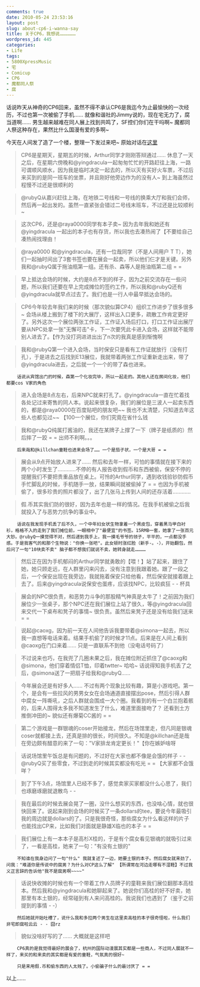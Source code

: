 ```yaml
---
comments: true
date: 2010-05-24 23:53:16
layout: post
slug: about-cp6-i-wanna-say
title: 关于CP6，我想说………………
wordpress_id: 445
categories:
- Life
tags:
- 5800XpressMusic
- 宅
- Comicup
- CP6
- 魔都同人祭
- 腐
---
```


话说昨天从神奇的CP6回来，虽然不得不承认CP6是我迄今为止最愉快的一次经历，不过也第一次被偷了手机…… 就像和谐社的Jimmy说的，现在宅无力了，腐当道啊…… 男生越来越难在同人展上找到共鸣了，SF控们你们在干吗啊~  魔都同人祭这种存在，果然比什么国漫有爱的多啊~




今天在人间发了造了一个楼，整理一下发过来吧~ 原始对话在[这里](http://renjian.com/c/1202311)




> 
	
> 
> CP6是星期天，星期五的时候，Arthur同学才刚刚答辩通过…… 休息了一天之后，在星期六傍晚和@yingdracula一起匆匆忙忙的开路赶往上海，一路可谓顺风顺水，因为我是临时决定一起去的，所以灭有买好火车票，不过后来买到的是同一班车的坐票，并且刚好他旁边作为的没有人~ 到上海虽然过程慢不过还是很顺利的
> 
> 
	
> 
> @rubyQ从嘉兴赶往上海，在地铁二号线和一号线的换乘大厅和我们会师，然后再一起出发的。虽然一直紧张会错过二号线末班车，不过还是比较顺利~
> 
> 
	
> 
> 这次CP6，还是@raya0000同学有本子卖~ 因为去年我和她还有@yingdracula 一起出的本子也有存货，所以我也去凑热闹了【不要给自己凑热闹找理由！
> 
> 
	
> 
> @raya0000 和@yingdracula，还有一位哉同学（不是人间用户 T T），她们一起抽时间出了3套书签也要在展会一起卖，所以他们仨才是关键。另外我和@rubyQ属于拖油瓶第一组。还有杀、森等人是拖油瓶第二组 = =
> 
> 
	
> 
> 早上抵达会场的时候，大约是8点不到的样子，因为之前交流存在一些问题，所以我们还要在早上完成摊位的签约工作，所以我和@rubyQ还有@yingdracula就早点过去了。我们也是一行人中最早抵达会场的。
> 
> 
	
> 
> CP6今年较去年我们来的时候（那次貌似算CP4）组织工作进步了很多很多~ 会场从楼上搬到了楼下的大展厅，这样出入口更多，疏散工作肯定更好了。另外这次一个展位两张工作证，工作证入场后打口，打口工作证出展厅要从NPC处拿一张"无懈可击"卡，下一次要凭此卡进入会场，这样就不能带别人进去了。【作为没打洞进进出出了n次的我真是感到惭愧啊
> 
> 
	
> 
> 我和@rubyQ第一个进入会场，当时保安只是看有工作证就放行（没有打孔），于是进去之后找到E13展位，我就带着两张工作证重新走出来，带了@yingdracula进去，之后就一个一个的带了森也进来。  

		话说从宾馆出门的时候，森第一个化妆完毕，所以一起走的。其他人还在房间化妆，他们都要cos V家的角色
> 
> 
	
> 
> 进入会场是8点左右，后来NPC就来打孔了。@yingdracula一直在忙着找各处记过来寄售的同人本。说起来很复杂，我们的展位是三波人一起卖东西的，都是@raya0000在百度贴吧的朋友吧~~ 我也不太清楚，只知道去年这些人也都见过~~ 【100一个展位，你们究竟在省什么钱
> 
> 
	
> 
> 我和@rubyQ纯属打酱油的，我还在某牌子上撑了一下（牌子是纸质的）然后摔了一跤 = = 出师不利啊。。。  

		后来哉和@killchan童鞋也进来会场了…… 一个是茄子状，一个是大哥 = =
> 
> 
	
> 
> 展会从9点开始放人进来了…… 然后和去年一样，可怕的事情就在接下来的两个小时发生了…………不停的有人报告收到假币和东西被偷，保安不停的提醒我们不要把贵重品放在桌上。可怜的Arthur同学，遇到收钱验钞防假币手忙脚乱的时候，手机随手一放，结果瞬间就被偷掉了 = = 也因为手机被偷了，很多珍贵的照片都没了，出了几张马上传到人间的还存活着…………
> 
> 
	
> 
> 假.币其实我们防的很好，因为去年也是一样的情况。在我手机被偷之后我就投入了与恶势力抗争的事业中。  

		话说在我发现手机丢了后不久，一个中年妇女状生物拿着一个黑皮包，穿着黑马甲白衬衫，格格不入的走到了我们摊位前，一眼相中了"最便宜"的书签。15RMB一套，她拿了一张百元大钞。@rubyQ一摸觉得不对，然后递到我手上，我一摸毛爷爷的领子，平平的，一点都没手感。于是我客气的和那个生物说："你换一张吧"。此女顿时涨红脸（新手-。-），开始翻包，然后问了一句"10块卖不卖" 脑子都不想我们就说不卖，她转身就走…………
> 
> 
	
> 
> 然后正在因为手机郁闷的Arthur同学就勇敢的【喂！】站了起来，跟住了她，她只顾走远，在人群里闪来闪去，没有注意到我跟着她。跟了一段之后，一个保安出现在我旁边，我就拖着保安只给他看，然后保安就接着跟上去了。后来@yingdracula说保安也蛋疼，应该找NPC，比较疯狂 - - 杯具
> 
> 
	
> 
> 展会的NPC很负责，和恶势力斗争的那股精气神真是太牛了！之前因为我们展位少一张桌子，那个NPC还在我们展位上站了很久，等@yingdracula回来交代一下桌布和凳子的事情~ 很负责。虽然后来凳子还是没有给我们送来 = =
> 
> 
	
> 
> 说起@caoxg，因为前一天在人间他告诉我要带着@simona一起去，所以我一直想等电话来着。结果手机偷了的时候才11点。后来是在人间上看到@caoxg在门口来着…… 只是一直联系不到他（没电话号码了）
> 
> 
	
> 
> 不过说来也巧，在我兜了几圈未果之后，我在摊位附近抓住了@caoxg和@simona，他们穿着情侣T恤，印着twtter~ 哈哈~ 话说得知我手机丢了之后，@simona送了一把扇子给我和@rubyQ……
> 
> 
	
> 
> 今年展会还是有好多人…… 不过有两个现象比较有趣，算是小游戏吧。第一个，是会有一些拉风的男男女女在会场通道直接摆出pose，然后引得人群中腐女一阵嘶吼，之后人群就会围成一大个圈。我看到的有一个白兰抱着骸的，后来人围得太多我不知道发生了什么，难道里面接吻了？ 还看到土方推倒冲田的~ 貌似还有爆菊CC酱的 = =
> 
> 
	
> 
> 第二个游戏是一群银魂的coser开始接龙，然后在场馆里走，但凡同是银魂coser就都接上去，还真是排的很长，时间很久。不知是@killchan还是哉在旁边颇有醋意的来了一句："V家排龙肯定更长！"【你在嫉妒啥呀
> 
> 
	
> 
> 话说场馆里午饭总是有问题的，不过好在大家也都不像是会饿的样子 - - @rubyQ买了些零食，不过到走的时候其实都没有吃光 = = 【大家都不会饿咩？
> 
> 
	
> 
> 到了下午3点，场馆里人已经不多了，感觉卖家买家都没什么心思了，我们也琢磨琢磨就退散鸟 - -
> 
> 
	
> 
> 我在最后的时候去展会晃了一圈，没什么想买的东西，也没啥心情，就也很快回来了。说起来刚到会场的时候买了一条dollars的tee，要说今年最吸引我的周边就是dollars的了。只是我很奇怪，那些腐女为什么看这样的片子也能找出CP来，比如我们对面就是静雄X临也的本子 = =
> 
> 
	
> 
> 我们展位上有一本本子是高杉X桂的，于是有个腐女看见银魂的就吸引过来了，一看是高桂，她来了一句："有没有土银的"  

		不知谁在我身边问了一句"什么" 我就复述了一边，她要土银的本子。然后腐女就来劲了，问我："难道你是传说中的腐男？为什么对CP这么了解" 【所谓常在河边走哪有不湿鞋】不过我义正言辞的告诉他"我不是腐男啊~~~~"
> 
> 
	
> 
> 话说快收摊的时候也有一个带着工作人员牌子的童鞋来我们展位翻那本高桂本。然后我和@yingdracula和她聊起来了。她说你们高桂的好不好卖，她那里有本土银的，经常碰到有人来问高桂的。我说我们也遇到了（鉴于之前提到的事情 - -）  

		然后她就开始吐槽了，说什么我和多拉两个男生在这里卖高桂的本子很奇怪啦，什么我们非宅即腐啦云云 - - 囧rz
> 
> 
	
> 
> 貌似没啥好写的了…… 大概就是这样吧  

		CP6真的是我觉得最好的展会了，杭州的国际动漫展其实都是一些商人，不过同人展就不一样了，来买的和来卖的其实都是有爱的童鞋，气氛真的很好~  

		只是来用假.币和偷东西的人太贱了。小偷骗子什么的最讨厌了 = =
> 
> 





以上……
